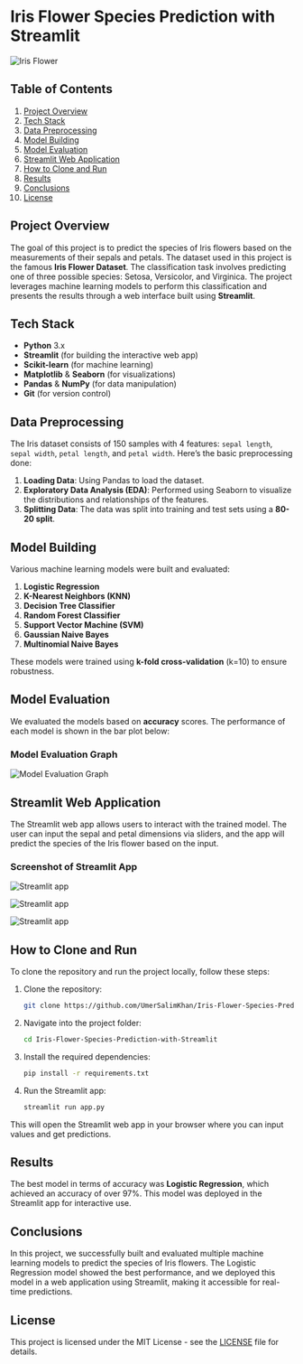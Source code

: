 # Iris Flower Species Prediction with Streamlit

![Iris Flower]([path/to/image.png](https://cdn.pixabay.com/photo/2020/04/30/23/22/iris-5114911_1280.jpg))

## Table of Contents
1. [Project Overview](#project-overview)
2. [Tech Stack](#tech-stack)
3. [Data Preprocessing](#data-preprocessing)
4. [Model Building](#model-building)
5. [Model Evaluation](#model-evaluation)
6. [Streamlit Web Application](#streamlit-web-application)
7. [How to Clone and Run](#how-to-clone-and-run)
8. [Results](#results)
9. [Conclusions](#conclusions)
10. [License](#license)

## Project Overview

The goal of this project is to predict the species of Iris flowers based on the measurements of their sepals and petals. The dataset used in this project is the famous **Iris Flower Dataset**. The classification task involves predicting one of three possible species: Setosa, Versicolor, and Virginica. The project leverages machine learning models to perform this classification and presents the results through a web interface built using **Streamlit**.

## Tech Stack

- **Python** 3.x
- **Streamlit** (for building the interactive web app)
- **Scikit-learn** (for machine learning)
- **Matplotlib** & **Seaborn** (for visualizations)
- **Pandas** & **NumPy** (for data manipulation)
- **Git** (for version control)

## Data Preprocessing

The Iris dataset consists of 150 samples with 4 features: `sepal length`, `sepal width`, `petal length`, and `petal width`. Here’s the basic preprocessing done:

1. **Loading Data**: Using Pandas to load the dataset.
2. **Exploratory Data Analysis (EDA)**: Performed using Seaborn to visualize the distributions and relationships of the features.
3. **Splitting Data**: The data was split into training and test sets using a **80-20 split**.

## Model Building

Various machine learning models were built and evaluated:

1. **Logistic Regression**
2. **K-Nearest Neighbors (KNN)**
3. **Decision Tree Classifier**
4. **Random Forest Classifier**
5. **Support Vector Machine (SVM)**
6. **Gaussian Naive Bayes**
7. **Multinomial Naive Bayes**

These models were trained using **k-fold cross-validation** (k=10) to ensure robustness.

## Model Evaluation

We evaluated the models based on **accuracy** scores. The performance of each model is shown in the bar plot below:

### Model Evaluation Graph

![Model Evaluation Graph](images/model_evaluation_graph.png)

## Streamlit Web Application

The Streamlit web app allows users to interact with the trained model. The user can input the sepal and petal dimensions via sliders, and the app will predict the species of the Iris flower based on the input.

### Screenshot of Streamlit App

![Streamlit app](images/Streamlitapp1.png)

![Streamlit app](images/Streamlitapp2.png)

![Streamlit app](images/Streamlitapp3.png)

## How to Clone and Run

To clone the repository and run the project locally, follow these steps:

1. Clone the repository:
   ```bash
   git clone https://github.com/UmerSalimKhan/Iris-Flower-Species-Prediction-with-Streamlit.git
   ```

2. Navigate into the project folder:
   ```bash
   cd Iris-Flower-Species-Prediction-with-Streamlit
   ```

3. Install the required dependencies:
   ```bash
   pip install -r requirements.txt
   ```

4. Run the Streamlit app:
   ```bash
   streamlit run app.py
   ```

This will open the Streamlit web app in your browser where you can input values and get predictions.

## Results

The best model in terms of accuracy was **Logistic Regression**, which achieved an accuracy of over 97%. This model was deployed in the Streamlit app for interactive use.

## Conclusions

In this project, we successfully built and evaluated multiple machine learning models to predict the species of Iris flowers. The Logistic Regression model showed the best performance, and we deployed this model in a web application using Streamlit, making it accessible for real-time predictions.

## License

This project is licensed under the MIT License - see the [LICENSE](LICENSE) file for details.
